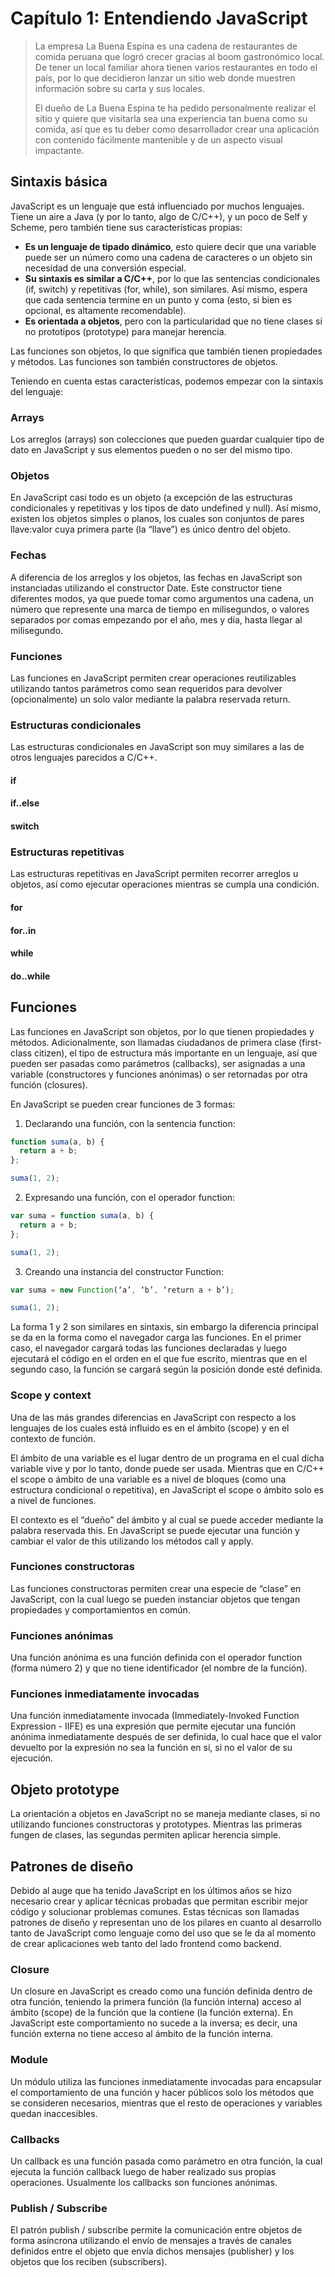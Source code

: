 # Capítulo 1: Entendiendo JavaScript

> La empresa La Buena Espina es una cadena de restaurantes de comida peruana que logró crecer gracias al boom gastronómico local. De tener un local familiar ahora tienen varios restaurantes en todo el país, por lo que decidieron lanzar un sitio web donde muestren información sobre su carta y sus locales.
>
>El dueño de La Buena Espina te ha pedido personalmente realizar el sitio y quiere que visitarla sea una experiencia tan buena como su comida, así que es tu deber como desarrollador crear una aplicación con contenido fácilmente mantenible y de un aspecto visual impactante.

## Sintaxis básica

JavaScript es un lenguaje que está influenciado por muchos lenguajes. Tiene un aire a Java (y por lo tanto, algo de C/C++), y un poco de Self y Scheme, pero también tiene sus características propias:
* **Es un lenguaje de tipado dinámico**, esto quiere decir que una variable puede ser un número como una cadena de caracteres o un objeto sin necesidad de una conversión especial.
*	**Su sintaxis es similar a C/C++**, por lo que las sentencias condicionales (if, switch) y repetitivas (for, while), son similares. Así mismo, espera que cada sentencia termine en un punto y coma (esto, si bien es opcional, es altamente recomendable).
*	**Es orientada a objetos**, pero con la particularidad que no tiene clases si no prototipos (prototype) para manejar herencia.

Las funciones son objetos, lo que significa que también tienen propiedades y métodos. Las funciones son también constructores de objetos.

Teniendo en cuenta estas características, podemos empezar con la sintaxis del lenguaje:

### Arrays
Los arreglos (arrays) son colecciones que pueden guardar cualquier tipo de dato en JavaScript y sus elementos pueden o no ser del mismo tipo.

### Objetos
En JavaScript casi todo es un objeto (a excepción de las estructuras condicionales y repetitivas y los tipos de dato undefined y null). Así mismo, existen los objetos simples o planos, los cuales son conjuntos de pares llave:valor cuya primera parte (la “llave”) es único dentro del objeto.

### Fechas
A diferencia de los arreglos y los objetos, las fechas en JavaScript son instanciadas utilizando el constructor Date. Este constructor tiene diferentes modos, ya que puede tomar como argumentos una cadena, un número que represente una marca de tiempo en milisegundos, o valores separados por comas empezando por el año, mes y día, hasta llegar al milisegundo.

### Funciones
Las funciones en JavaScript permiten crear operaciones  reutilizables utilizando tantos parámetros como sean requeridos para devolver (opcionalmente) un solo valor mediante la palabra reservada return.

### Estructuras condicionales
Las estructuras condicionales en JavaScript son muy similares a las de otros lenguajes parecidos a C/C++.
#### if
#### if..else
#### switch

### Estructuras repetitivas
Las estructuras repetitivas en JavaScript permiten recorrer arreglos u objetos, así como ejecutar operaciones mientras se cumpla una condición.
#### for
#### for..in
#### while
#### do..while

## Funciones
Las funciones en JavaScript son objetos, por lo que tienen propiedades y métodos. Adicionalmente, son llamadas ciudadanos de primera clase (first-class citizen), el tipo de estructura más importante en un lenguaje, así que pueden ser pasadas como parámetros (callbacks), ser asignadas a una variable (constructores y funciones anónimas) o ser retornadas por otra función (closures).

En JavaScript se pueden crear funciones de 3 formas:
1. Declarando una función, con la sentencia function:
```javascript
function suma(a, b) {
  return a + b;
};

suma(1, 2);
```
2. Expresando una función, con el operador function:
```javascript
var suma = function suma(a, b) {
  return a + b;
};

suma(1, 2);
```
3. Creando una instancia del constructor Function:
```javascript
var suma = new Function(‘a’, ‘b’, ‘return a + b’);

suma(1, 2);
```
La forma 1 y 2 son similares en sintaxis, sin embargo la diferencia principal se da en la forma como el navegador carga las funciones. En el primer caso, el navegador cargará todas las funciones declaradas y luego ejecutará el código en el orden en el que fue escrito, mientras que en el segundo caso, la función se cargará según la posición donde esté definida.

### Scope y context
Una de las más grandes diferencias en JavaScript con respecto a los lenguajes de los cuales está influido es en el ámbito (scope) y en el contexto de función.

El ámbito de una variable es el lugar dentro de un programa en el cual dicha variable vive y por lo tanto, donde puede ser usada. Mientras que en C/C++ el scope o ámbito de una variable es a nivel de bloques (como una estructura condicional o repetitiva), en JavaScript el scope o ámbito solo es a nivel de funciones.

El contexto es el “dueño” del ámbito y al cual se puede acceder mediante la palabra reservada this. En JavaScript se puede ejecutar una función y cambiar el valor de this utilizando los métodos call y apply.

### Funciones constructoras
Las funciones constructoras permiten crear una especie de “clase” en JavaScript, con la cual luego se pueden instanciar objetos que tengan propiedades y comportamientos en común.

### Funciones anónimas
Una función anónima es una función definida con el operador function (forma número 2) y que no tiene identificador (el nombre de la función). 

### Funciones inmediatamente invocadas
Una función inmediatamente invocada (Immediately-Invoked Function Expression  - IIFE) es una expresión que permite ejecutar una función anónima inmediatamente después de ser definida, lo cual hace que el valor devuelto por la expresión no sea la función en sí, si no el valor de su ejecución.

## Objeto prototype
La orientación a objetos en JavaScript no se maneja mediante clases, si no utilizando funciones constructoras y prototypes. Mientras las primeras fungen de clases, las segundas permiten aplicar herencia simple.

## Patrones de diseño
Debido al auge que ha tenido JavaScript en los últimos años se hizo necesario crear y aplicar técnicas probadas que permitan escribir mejor código y solucionar problemas comunes. Estas técnicas son llamadas patrones de diseño y representan uno de los pilares en cuanto al desarrollo tanto de JavaScript como lenguaje como del uso que se le da al momento de crear aplicaciones web tanto del lado frontend como backend.

### Closure
Un closure en JavaScript es creado como una función definida dentro de otra función, teniendo la primera función (la función interna) acceso al ámbito (scope) de la función que la contiene (la función externa). En JavaScript este comportamiento no sucede a la inversa; es decir, una función externa no tiene acceso al ámbito de la función interna.

### Module
Un módulo utiliza las funciones inmediatamente invocadas para encapsular el comportamiento de una función y hacer públicos solo los métodos que se consideren necesarios, mientras que el resto de operaciones y variables quedan inaccesibles.

### Callbacks
Un callback es una función pasada como parámetro en otra función, la cual ejecuta la función callback luego de haber realizado sus propias operaciones. Usualmente los callbacks son funciones anónimas.

### Publish / Subscribe
El patrón publish / subscribe permite la comunicación entre objetos de forma asíncrona utilizando el envío de mensajes a través de canales definidos entre el objeto que envía dichos mensajes (publisher) y los objetos que los reciben (subscribers).
